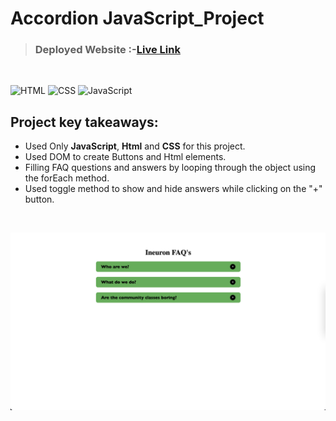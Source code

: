 # Accordion JavaScript_Project

> ### **Deployed Website** :-[Live Link](https://accordion-js.netlify.app/)
<br>

![HTML](https://img.shields.io/badge/Html-5-E34F26?style=for-the-badge&logo=HTML5)
![CSS](https://img.shields.io/badge/Css-3-06B6D4?style=for-the-badge&logo=css3)
![JavaScript](https://img.shields.io/badge/JavaScript-ES6-F7DF1E?style=for-the-badge&logo=JavaScript)

## Project key takeaways:

  - Used Only **JavaScript**, **Html** and **CSS** for this project.
  - Used DOM to create Buttons and Html elements. 
  - Filling FAQ questions and answers by looping through the object using the forEach method.
 - Used toggle method to show and hide answers while clicking on the "+" button.

  <br>

![Project-Image](./Image/Project_1.png)

<br>
